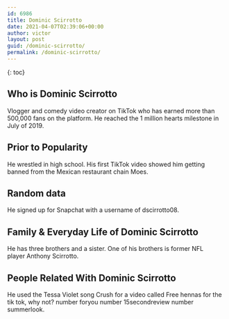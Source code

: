 ```yaml
---
id: 6986
title: Dominic Scirrotto
date: 2021-04-07T02:39:06+00:00
author: victor
layout: post
guid: /dominic-scirrotto/
permalink: /dominic-scirrotto/
---
```



{: toc}


## Who is Dominic Scirrotto



Vlogger and comedy video creator on TikTok who has earned more than 500,000 fans on the platform. He reached the 1 million hearts milestone in July of 2019. 

                
                
                
## Prior to Popularity



He wrestled in high school. His first TikTok video showed him getting banned from the Mexican restaurant chain Moes.

                
                
                
## Random data



He signed up for Snapchat with a username of dscirrotto08.

                
                
                
## Family & Everyday Life of Dominic Scirrotto



He has three brothers and a sister. One of his brothers is former NFL player Anthony Scirrotto.

                
                
                
## People Related With Dominic Scirrotto



He used the Tessa Violet song Crush for a video called Free hennas for the tik tok, why not? number foryou number 15secondreview number summerlook.

                
              
            
          
          
          